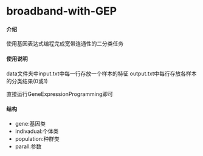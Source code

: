 # broadband-with-GEP

#### 介绍
使用基因表达式编程完成宽带连通性的二分类任务

#### 使用说明
data文件夹中input.txt中每一行存放一个样本的特征
output.txt中每行存放各样本的分类结果(0或1)

直接运行GeneExpressionProgramming即可


#### 结构
- gene:基因类
- indivadual:个体类
- population:种群类
- parall:参数